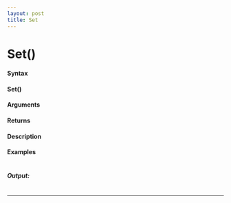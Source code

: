 ```yaml
---
layout: post
title: Set
---
```


# Set()


#### Syntax

#### Set()

#### Arguments

#### Returns

#### Description

#### Examples

```

```

##### Output:

```

```

---
